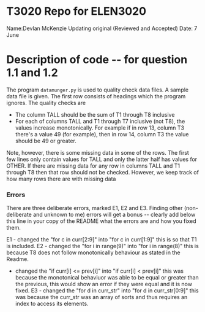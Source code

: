  
# T3020   Repo for ELEN3020

Name:Devlan McKenzie 
Updating original (Reviewed and Accepted)
Date: 7 June


# Description of code -- for question 1.1 and 1.2

The program `datamunger.py` is used to quality check data files. A
sample data file is given. The first row consists of headings which
the program ignores. The quality checks are

* The column TALL should be the sum of T1 through T8 inclusive
* For each of columns TALL and T1 through T7 inclusive (not T8),  the values increase monotonically. For example if in row 13, column T3 there's a value 49 (for example), then in row 14, column T3 the value should be 49 or greater.

Note, however, there is some missing data in some of the rows. The first few lines only contain values for TALL and only the latter half has values for OTHER.  If there are missing data for any row in columns TALL and T1 through T8 then that row should not be checked. However, we keep track of how many rows there are with missing data


### Errors

There are three deliberate errors, marked E1, E2 and E3. Finding other (non-deliberate and unknown to me)  errors will get a bonus -- clearly add below this line in your copy of the README what the errors are and how you fixed them.

E1 - changed the "for c in curr[2:9]" into "for c in curr[1:9]" this is so that T1 is included.
E2 - changed the "for i in range(9)" into "for i in range(8)" this is because T8 does not follow monotonically behaviour as stated in the Readme.
   - changed the "if curr[i] <= prev[i]" into "if curr[i] < prev[i]" this was because the monotonical behaviuor was able to be equal or greater than the previous, this would show an error if they were equal and it is now fixed.
E3 - changed the "for d in curr_str" into "for d in curr_str[0:9]" this was because the curr_str was an array of sorts and thus requires an index to access its elements.
